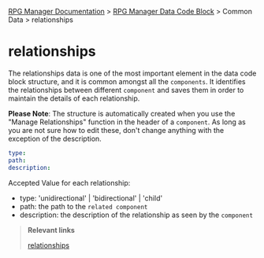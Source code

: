 [RPG Manager Documentation](../../index.md) >
[RPG Manager Data Code Block](../index.md) >
Common Data >
relationships

# relationships

The relationships data is one of the most important element in the data code block structure, and it is common
amongst all the `components`. It identifies the relationships between different `component` and saves them in order to 
maintain the details of each relationship.

**Please Note**: The structure is automatically created when you use the "Manage Relationships" function
in the header of a `component`. As long as you are not sure how to edit these, don't change anything with 
the exception of the description.

```yaml
type: 
path:
description:
```

Accepted Value for each relationship:
- type: 'unidirectional' | 'bidirectional' | 'child'
- path: the path to the `related component`
- description: the description of the relationship as seen by the `component`

> **Relevant links**
>
> [relationships](../../relationships/index.md)
